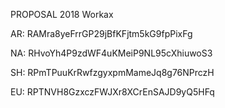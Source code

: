 PROPOSAL 2018 Workax

AR:   RAMra8yeFrrGP29jBfKFjtm5kG9fpPixFg

NA:   RHvoYh4P9zdWF4uKMeiP9NL95cXhiuwoS3

SH:   RPmTPuuKrRwfzgyxpmMameJq8g76NPrczH

EU:   RPTNVH8GzxczFWJXr8XCrEnSAJD9yQ5HFq
